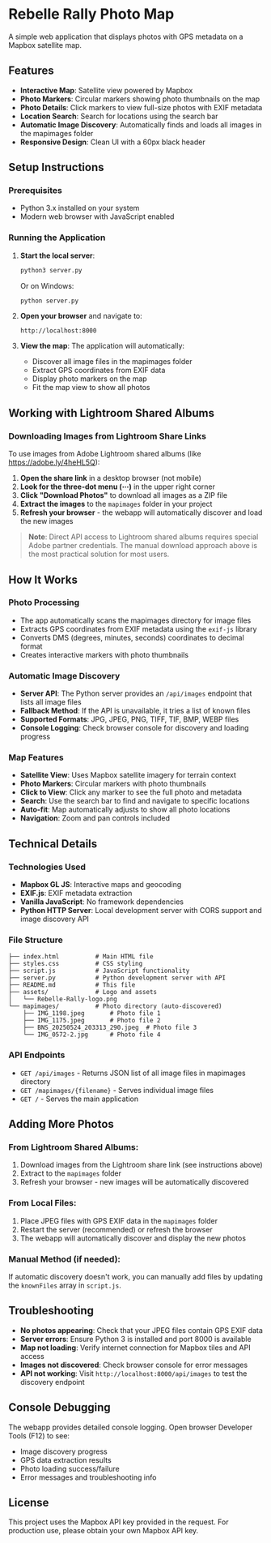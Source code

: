 # Rebelle Rally Photo Map

A simple web application that displays photos with GPS metadata on a Mapbox satellite map.

## Features

- **Interactive Map**: Satellite view powered by Mapbox
- **Photo Markers**: Circular markers showing photo thumbnails on the map
- **Photo Details**: Click markers to view full-size photos with EXIF metadata
- **Location Search**: Search for locations using the search bar
- **Automatic Image Discovery**: Automatically finds and loads all images in the mapimages folder
- **Responsive Design**: Clean UI with a 60px black header

## Setup Instructions

### Prerequisites
- Python 3.x installed on your system
- Modern web browser with JavaScript enabled

### Running the Application

1. **Start the local server**:
   ```bash
   python3 server.py
   ```
   
   Or on Windows:
   ```bash
   python server.py
   ```

2. **Open your browser** and navigate to:
   ```
   http://localhost:8000
   ```

3. **View the map**: The application will automatically:
   - Discover all image files in the mapimages folder
   - Extract GPS coordinates from EXIF data
   - Display photo markers on the map
   - Fit the map view to show all photos

## Working with Lightroom Shared Albums

### Downloading Images from Lightroom Share Links

To use images from Adobe Lightroom shared albums (like https://adobe.ly/4heHL5Q):

1. **Open the share link** in a desktop browser (not mobile)
2. **Look for the three-dot menu (⋯)** in the upper right corner
3. **Click "Download Photos"** to download all images as a ZIP file
4. **Extract the images** to the `mapimages` folder in your project
5. **Refresh your browser** - the webapp will automatically discover and load the new images

> **Note**: Direct API access to Lightroom shared albums requires special Adobe partner credentials. The manual download approach above is the most practical solution for most users.

## How It Works

### Photo Processing
- The app automatically scans the mapimages directory for image files
- Extracts GPS coordinates from EXIF metadata using the `exif-js` library
- Converts DMS (degrees, minutes, seconds) coordinates to decimal format
- Creates interactive markers with photo thumbnails

### Automatic Image Discovery
- **Server API**: The Python server provides an `/api/images` endpoint that lists all image files
- **Fallback Method**: If the API is unavailable, it tries a list of known files
- **Supported Formats**: JPG, JPEG, PNG, TIFF, TIF, BMP, WEBP files
- **Console Logging**: Check browser console for discovery and loading progress

### Map Features
- **Satellite View**: Uses Mapbox satellite imagery for terrain context
- **Photo Markers**: Circular markers with photo thumbnails
- **Click to View**: Click any marker to see the full photo and metadata
- **Search**: Use the search bar to find and navigate to specific locations
- **Auto-fit**: Map automatically adjusts to show all photo locations
- **Navigation**: Zoom and pan controls included

## Technical Details

### Technologies Used
- **Mapbox GL JS**: Interactive maps and geocoding
- **EXIF.js**: EXIF metadata extraction
- **Vanilla JavaScript**: No framework dependencies
- **Python HTTP Server**: Local development server with CORS support and image discovery API

### File Structure
```
├── index.html          # Main HTML file
├── styles.css          # CSS styling
├── script.js           # JavaScript functionality
├── server.py           # Python development server with API
├── README.md           # This file
├── assets/             # Logo and assets
│   └── Rebelle-Rally-logo.png
└── mapimages/          # Photo directory (auto-discovered)
    ├── IMG_1198.jpeg       # Photo file 1
    ├── IMG_1175.jpeg       # Photo file 2
    ├── BNS_20250524_203313_290.jpeg  # Photo file 3
    └── IMG_0572-2.jpg      # Photo file 4
```

### API Endpoints
- `GET /api/images` - Returns JSON list of all image files in mapimages directory
- `GET /mapimages/{filename}` - Serves individual image files
- `GET /` - Serves the main application

## Adding More Photos

### From Lightroom Shared Albums:
1. Download images from the Lightroom share link (see instructions above)
2. Extract to the `mapimages` folder
3. Refresh your browser - new images will be automatically discovered

### From Local Files:
1. Place JPEG files with GPS EXIF data in the `mapimages` folder
2. Restart the server (recommended) or refresh the browser
3. The webapp will automatically discover and display the new photos

### Manual Method (if needed):
If automatic discovery doesn't work, you can manually add files by updating the `knownFiles` array in `script.js`.

## Troubleshooting

- **No photos appearing**: Check that your JPEG files contain GPS EXIF data
- **Server errors**: Ensure Python 3 is installed and port 8000 is available
- **Map not loading**: Verify internet connection for Mapbox tiles and API access
- **Images not discovered**: Check browser console for error messages
- **API not working**: Visit `http://localhost:8000/api/images` to test the discovery endpoint

## Console Debugging

The webapp provides detailed console logging. Open browser Developer Tools (F12) to see:
- Image discovery progress
- GPS data extraction results
- Photo loading success/failure
- Error messages and troubleshooting info

## License

This project uses the Mapbox API key provided in the request. For production use, please obtain your own Mapbox API key. 